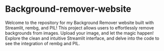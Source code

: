 # Background-remover-website


Welcome to the repository for my Background Remover website built with Streamlit, rembg, and PIL! This project allows users to effortlessly remove backgrounds from images. Upload your image, and let the magic happen! Explore the clean and intuitive Streamlit interface, and delve into the code to see the integration of rembg and PIL.
